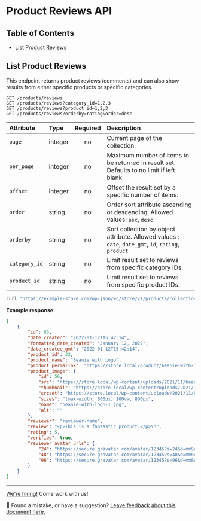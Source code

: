 # Product Reviews API <!-- omit in toc -->

## Table of Contents <!-- omit in toc -->

- [List Product Reviews](#list-product-reviews)

## List Product Reviews

This endpoint returns product reviews (comments) and can also show results from either specific products or specific categories.

```http
GET /products/reviews
GET /products/reviews?category_id=1,2,3
GET /products/reviews?product_id=1,2,3
GET /products/reviews?orderby=rating&order=desc
```

| Attribute     | Type    | Required | Description                                                                                         |
| :------------ | :------ | :------: | :-------------------------------------------------------------------------------------------------- |
| `page`        | integer |    no    | Current page of the collection.                                                                     |
| `per_page`    | integer |    no    | Maximum number of items to be returned in result set. Defaults to no limit if left blank.           |
| `offset`      | integer |    no    | Offset the result set by a specific number of items.                                                |
| `order`       | string  |    no    | Order sort attribute ascending or descending. Allowed values: `asc`, `desc`                         |
| `orderby`     | string  |    no    | Sort collection by object attribute. Allowed values : `date`, `date_gmt`, `id`, `rating`, `product` |
| `category_id` | string  |    no    | Limit result set to reviews from specific category IDs.                                             |
| `product_id`  | string  |    no    | Limit result set to reviews from specific product IDs.                                              |

```sh
curl "https://example-store.com/wp-json/wc/store/v1/products/collection-data?calculate_price_range=true&calculate_attribute_counts=pa_size,pa_color&calculate_rating_counts=true"
```

**Example response:**

```json
[
	{
		"id": 83,
		"date_created": "2022-01-12T15:42:14",
		"formatted_date_created": "January 12, 2022",
		"date_created_gmt": "2022-01-12T15:42:14",
		"product_id": 33,
		"product_name": "Beanie with Logo",
		"product_permalink": "https://store.local/product/beanie-with-logo/",
		"product_image": {
			"id": 56,
			"src": "https://store.local/wp-content/uploads/2021/11/beanie-with-logo-1.jpg",
			"thumbnail": "https://store.local/wp-content/uploads/2021/11/beanie-with-logo-1-324x324.jpg",
			"srcset": "https://store.local/wp-content/uploads/2021/11/beanie-with-logo-1.jpg 800w, https://store.local/wp-content/uploads/2021/11/beanie-with-logo-1-324x324.jpg 324w, https://store.local/wp-content/uploads/2021/11/beanie-with-logo-1-100x100.jpg 100w, https://store.local/wp-content/uploads/2021/11/beanie-with-logo-1-416x416.jpg 416w, https://store.local/wp-content/uploads/2021/11/beanie-with-logo-1-300x300.jpg 300w, https://store.local/wp-content/uploads/2021/11/beanie-with-logo-1-150x150.jpg 150w, https://store.local/wp-content/uploads/2021/11/beanie-with-logo-1-768x768.jpg 768w",
			"sizes": "(max-width: 800px) 100vw, 800px",
			"name": "beanie-with-logo-1.jpg",
			"alt": ""
		},
		"reviewer": "reviewer-name",
		"review": "<p>This is a fantastic product.</p>\n",
		"rating": 5,
		"verified": true,
		"reviewer_avatar_urls": {
			"24": "https://secure.gravatar.com/avatar/12345?s=24&d=mm&r=g",
			"48": "https://secure.gravatar.com/avatar/12345?s=48&d=mm&r=g",
			"96": "https://secure.gravatar.com/avatar/12345?s=96&d=mm&r=g"
		}
	}
]
```

<!-- FEEDBACK -->

---

[We're hiring!](https://woocommerce.com/careers/) Come work with us!

🐞 Found a mistake, or have a suggestion? [Leave feedback about this document here.](https://github.com/woocommerce/woocommerce-blocks/issues/new?assignees=&labels=type%3A+documentation&template=--doc-feedback.md&title=Feedback%20on%20./src/StoreApi/docs/product-reviews.md)

<!-- /FEEDBACK -->


